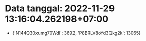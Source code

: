 # Data tanggal: 2022-11-29 13:16:04.262198+07:00

* {'N144Q30xumg70WdI': 3692, 'P8BRLV8oYd3Qkg2k': 13065}

